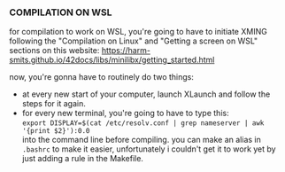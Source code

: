 ### COMPILATION ON WSL
for compilation to work on WSL, you're going to have to initiate XMING following the 
"Compilation on Linux" and "Getting a screen on WSL" sections on this website: https://harm-smits.github.io/42docs/libs/minilibx/getting_started.html

now, you're gonna have to routinely do two things:
* at every new start of your computer, launch XLaunch and follow the steps for it again.
* for every new terminal, you're going to have to type this: <br>
`export DISPLAY=$(cat /etc/resolv.conf | grep nameserver | awk '{print $2}'):0.0` <br>
into the command line before compiling. 
you can make an alias in `.bashrc` to make it easier, unfortunately i couldn't get it to work yet
by just adding a rule in the Makefile.

